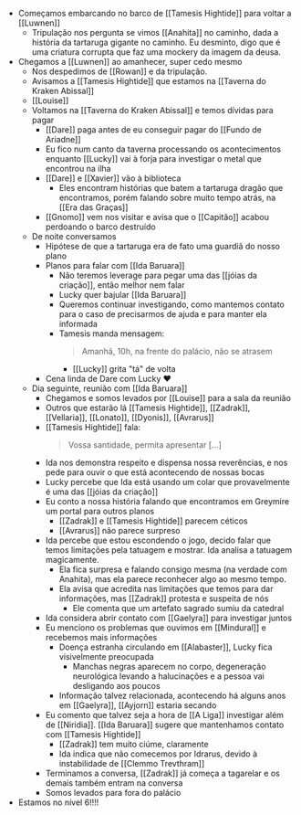 - Começamos embarcando no barco de [[Tamesis Hightide]] para voltar a [[Luwnen]]
	- Tripulação nos pergunta se vimos [[Anahita]] no caminho, dada a história da tartaruga gigante no caminho. Eu desminto, digo que é uma criatura corrupta que faz uma mockery da imagem da deusa.
- Chegamos a [[Luwnen]] ao amanhecer, super cedo mesmo
	- Nos despedimos de [[Rowan]] e da tripulação.
	- Avisamos a [[Tamesis Hightide]] que estamos na [[Taverna do Kraken Abissal]]
	- [[Louise]]
	- Voltamos na [[Taverna do Kraken Abissal]] e temos dívidas para pagar
		- [[Dare]] paga antes de eu conseguir pagar do [[Fundo de Ariadne]]
		- Eu fico num canto da taverna processando os acontecimentos enquanto [[Lucky]] vai à forja para investigar o metal que encontrou na ilha
		- [[Dare]] e [[Xavier]] vão à biblioteca
			- Eles encontram histórias que batem a tartaruga dragão que encontramos, porém falando sobre muito tempo atrás, na [[Era das Graças]]
		- [[Gnomo]] vem nos visitar e avisa que o [[Capitão]] acabou perdoando o barco destruído
	- De noite conversamos
		- Hipótese de que a tartaruga era de fato uma guardiã do nosso plano
		- Planos para falar com [[Ida Baruara]]
			- Não teremos leverage para pegar uma das [[jóias da criação]], então melhor nem falar
			- Lucky quer bajular [[Ida Baruara]]
			- Queremos continuar investigando, como mantemos contato para o caso de precisarmos de ajuda e para manter ela informada
			- Tamesis manda mensagem:
			  > Amanhã, 10h, na frente do palácio, não se atrasem
				- [[Lucky]] grita "tá" de volta
		- Cena linda de Dare com Lucky ❤️
	- Dia seguinte, reunião com [[Ida Baruara]]
		- Chegamos e somos levados por [[Louise]] para a sala da reunião
		- Outros que estarão lá [[Tamesis Hightide]], [[Zadrak]], [[Vellaria]], [[Lonato]], [[Dyonis]], [[Avrarus]]
		- [[Tamesis Hightide]] fala:
		  > Vossa santidade, permita apresentar [...]
		- Ida nos demonstra respeito e dispensa nossa reverências, e nos pede para ouvir o que está acontecendo de nossas bocas
		- Lucky percebe que Ida está usando um colar que provavelmente é uma das [[jóias da criação]]
		- Eu conto a nossa história falando que encontramos em Greymire um portal para outros planos
			- [[Zadrak]] e [[Tamesis Hightide]] parecem céticos
			- [[Avrarus]] não parece surpreso
		- Ida percebe que estou escondendo o jogo, decido falar que temos limitações pela tatuagem e mostrar. Ida analisa a tatuagem magicamente.
			- Ela fica surpresa e falando consigo mesma (na verdade com Anahita), mas ela parece reconhecer algo ao mesmo tempo.
			- Ela avisa que acredita nas limitações que temos para dar informações, mas [[Zadrak]] protesta e suspeita de nós
				- Ele comenta que um artefato sagrado sumiu da catedral
		- Ida considera abrir contato com [[Gaelyra]] para investigar juntos
		- Eu menciono os problemas que ouvimos em [[Mindural]] e recebemos mais informações
			- Doença estranha circulando em [[Alabaster]], Lucky fica visivelmente preocupada
				- Manchas negras aparecem no corpo, degeneração neurológica levando a halucinações e a pessoa vai desligando aos poucos
			- Informação talvez relacionada, acontecendo há alguns anos em [[Gaelyra]], [[Ayjorn]] estaria secando
		- Eu comento que talvez seja a hora de [[A Liga]] investigar além de [[Niridia]]. [[Ida Baruara]] sugere que mantenhamos contato com [[Tamesis Hightide]]
			- [[Zadrak]] tem muito ciúme, claramente
			- Ida indica que não comecemos por Idrarus, devido à instabilidade de [[Clemmo Trevthram]]
		- Terminamos a conversa, [[Zadrak]] já começa a tagarelar e os demais também entram na conversa
		- Somos levados para fora do palácio
- Estamos no nível 6!!!!